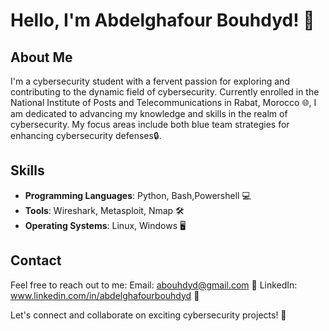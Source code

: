 # Hello, I'm Abdelghafour Bouhdyd! 👋

## About Me

I'm a cybersecurity student with a fervent passion for exploring and contributing to the dynamic field of cybersecurity. Currently enrolled in the National Institute of Posts and Telecommunications in Rabat, Morocco 🌐, I am dedicated to advancing my knowledge and skills in the realm of cybersecurity. My focus areas include both blue team strategies for enhancing cybersecurity defenses🔒.

## Skills
- **Programming Languages**: Python, Bash,Powershell  💻
- **Tools**: Wireshark, Metasploit, Nmap 🛠️
- **Operating Systems**: Linux, Windows 🖥️

## Contact

Feel free to reach out to me:
Email: abouhdyd@gmail.com 📧
LinkedIn: www.linkedin.com/in/abdelghafourbouhdyd 🔗

Let's connect and collaborate on exciting cybersecurity projects! 🚀
 
